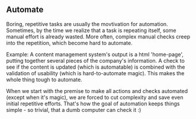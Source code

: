 ## Automate
Boring, repetitive tasks are usually the movtivation for automation. Sometimes, by the time we realize that a task is repeating itself, some manual effort is already wasted. More often, complex manual checks creep into the repetition, which become hard to automate.

Example: A content management system's output is a html 'home-page', putting together several pieces of the company's information. 
A check to see if the content is updated (which is automatable) is combined with the validation of usability (which is hard-to-automate magic).
This makes the whole thing tough to automate. 

When we start with the premise to make all actions and checks automated (except when it's magic), we are forced to cut complexity and save even initial repetitive efforts.
That's how the goal of automation keeps things simple - so trivial, that a dumb computer can check it :)
